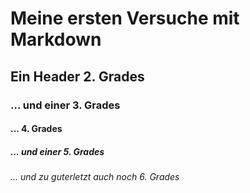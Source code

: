 # Meine ersten Versuche mit Markdown
## Ein Header 2. Grades
### ... und einer 3. Grades
#### ... 4. Grades
##### ... und einer 5. Grades
###### ... und zu guterletzt auch noch 6. Grades
